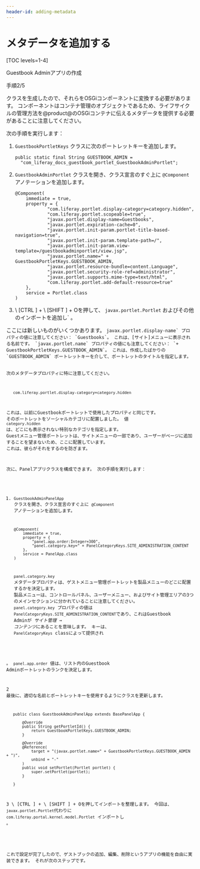 ```yaml
---
header-id: adding-metadata
---
```


# メタデータを追加する

[TOC levels=1-4]

<div class="learn-path-step row">
    <p id="stepTitle">Guestbook Adminアプリの作成</p><p>手順2/5</p>
</div>

クラスを生成したので、それらをOSGiコンポーネントに変換する必要があります。 コンポーネントはコンテナ管理のオブジェクトであるため、ライフサイクルの管理方法を@product@のOSGiコンテナに伝えるメタデータを提供する必要があることに注意してください。

次の手順を実行します：

1.  `GuestbookPortletKeys` クラスに次のポートレットキーを追加します。
   
        public static final String GUESTBOOK_ADMIN =
          "com_liferay_docs_guestbook_portlet_GuestbookAdminPortlet";

2.  `GuestbookAdminPortlet` クラスを開き、クラス宣言のすぐ上に `@Component` アノテーションを追加します。
   
        @Component(
            immediate = true,
            property = {
                    "com.liferay.portlet.display-category=category.hidden",
                    "com.liferay.portlet.scopeable=true",
                    "javax.portlet.display-name=Guestbooks",
                    "javax.portlet.expiration-cache=0",
                    "javax.portlet.init-param.portlet-title-based-navigation=true",
                    "javax.portlet.init-param.template-path=/",
                    "javax.portlet.init-param.view-template=/guestbookadminportlet/view.jsp",
                    "javax.portlet.name=" + GuestbookPortletKeys.GUESTBOOK_ADMIN,
                    "javax.portlet.resource-bundle=content.Language",
                    "javax.portlet.security-role-ref=administrator",
                    "javax.portlet.supports.mime-type=text/html",
                    "com.liferay.portlet.add-default-resource=true"
            },
            service = Portlet.class
        )

3.  \ [CTRL \] + \ [SHIFT \] + Oを押して、 `javax.portlet.Portlet` およびその他のインポートを追加し` 。</p></li>
</ol>

<p spaces-before="0">ここには新しいものがいくつかあります。 <code>javax.portlet.display-name` プロパティの値に注意してください： `Guestbooks`。 これは、[サイト]メニューに表示される名前です。 `javax.portlet.name` プロパティの値にも注意してください： `+ GuestbookPortletKeys.GUESTBOOK_ADMIN`。 これは、作成したばかりの `GUESTBOOK_ADMIN` ポートレットキーを介して、ポートレットのタイトルを指定します。

次のメタデータプロパティに特に注意してください。
   
       com.liferay.portlet.display-category=category.hidden

これは、以前にGuestbookポートレットで使用したプロパティと同じです。 そのポートレットをソーシャルカテゴリに配置しました。 値 `category.hidden` は、どこにも表示されない特別なカテゴリを指定します。 Guestメニュー管理ポートレットは、サイトメニューの一部であり、ユーザーがページに追加することを望まないため、ここに配置しています。 これは、彼らがそれをするのを防ぎます。

次に、Panelアプリクラスを構成できます。 次の手順を実行します：

1.  `GuestbookAdminPanelApp` クラスを開き、クラス宣言のすぐ上に `@Component` アノテーションを追加します。
   
        @Component(
            immediate = true,
            property = {
                "panel.app.order:Integer=300",
                "panel.category.key=" + PanelCategoryKeys.SITE_ADMINISTRATION_CONTENT
            },
            service = PanelApp.class
        )

    `panel.category.key` メタデータプロパティは、ゲストメニュー管理ポートレットを製品メニューのどこに配置するかを決定します。 製品メニューは、コントロールパネル、ユーザーメニュー、およびサイト管理エリアの3つのメインセクションに分かれていることに注意してください。 `panel.category.key` プロパティの値は `PanelCategoryKeys.SITE_ADMINISTRATION_CONTENT`であり、これはGuestbook Adminが *サイト管理* → *コンテンツ*にあることを意味します。 キーは、 `PanelCategoryKeys` class</a>によって提供され

。 `panel.app.order` 値は、リスト内のGuestbook Adminポートレットのランクを決定します。</p></li> 
   
   2  最後に、適切な名前とポートレットキーを使用するようにクラスを更新します。
  
       public class GuestbookAdminPanelApp extends BasePanelApp {
      
           @Override
           public String getPortletId() {
               return GuestbookPortletKeys.GUESTBOOK_ADMIN;
           }
      
           @Override
           @Reference(
               target = "(javax.portlet.name=" + GuestbookPortletKeys.GUESTBOOK_ADMIN + ")",
               unbind = "-"
           )
           public void setPortlet(Portlet portlet) {
               super.setPortlet(portlet);
           }
      
       }
      

3  \ [CTRL \] + \ [SHIFT \] + Oを押してインポートを整理します。 今回は、 `javax.portlet.Portlet`代わりに `com.liferay.portal.kernel.model.Portlet` インポートし 。</p></li>
</ol>

<p spaces-before="0">これで設定が完了したので、ゲストブックの追加、編集、削除というアプリの機能を自由に実装できます。 それが次のステップです。</p>
